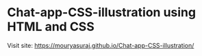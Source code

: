 # Chat-app-CSS-illustration using HTML and CSS
Visit site: https://mouryasuraj.github.io/Chat-app-CSS-illustration/
